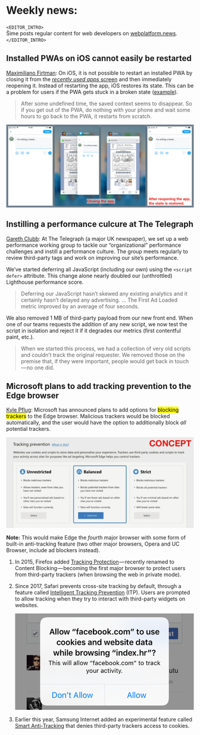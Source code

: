 # Weekly news: 

`<EDITOR_INTRO>`  
Šime posts regular content for web developers on [webplatform.news](https://webplatform.news).  
`</EDITOR_INTRO>`

## Installed PWAs on iOS cannot easily be restarted

[Maximiliano Firtman](https://mobile.twitter.com/firt/status/1110649483614961669): On iOS, it is not possible to restart an installed PWA by closing it from the [_recently used apps_ screen](https://support.apple.com/en-us/HT201330) and then immediately reopening it. Instead of restarting the app, iOS restores its state. This can be a problem for users if the PWA gets stuck in a broken state ([example](https://mobile.twitter.com/croozeus/status/1116194635242598400)).

> After some undefined time, the saved context seems to disappear. So if you get out of the PWA, do nothing with your phone and wait some hours to go back to the PWA, it restarts from scratch.

![](/media/ios-pwa-restart.png)

## Instilling a performance culcure at The Telegraph

[Gareth Clubb](https://mobile.twitter.com/digitalclubb/status/1123245409953034240): At The Telegraph (a major UK newspaper), we set up a web performance working group to tackle our “organizational” performance challenges and instill a performance culture. The group meets regularly to review third-party tags and work on improving our site’s performance.

We’ve started deferring all JavaScript (including our own) using the `<script defer>` attribute. This change alone nearly doubled our (unthrottled) Lighthouse performance score.

> Deferring our JavaScript hasn’t skewed any existing analytics and it certainly hasn’t delayed any advertising. … The First Ad Loaded metric improved by an average of four seconds.

We also removed 1 MB of third-party payload from our new front end. When one of our teams requests the addition of any new script, we now test the script in isolation and reject it if it degrades our metrics (first contentful paint, etc.).

> When we started this process, we had a collection of very old scripts and couldn’t track the original requester. We removed those on the premise that, if they were important, people would get back in touch — no one did.
  
## Microsoft plans to add tracking prevention to the Edge browser

[Kyle Pflug](https://blogs.windows.com/msedgedev/2019/05/06/edge-chromium-build-2019-pwa-ie-mode-devtools/): Microsoft has announced plans to add options for <mark>blocking trackers</mark> to the Edge browser. Malicious trackers would be blocked automatically, and the user would have the option to additionally block _all_ potential trackers.

![](/media/edge-tracking-prevention.jpg)

**Note:** This would make Edge the _fourth_ major browser with some form of built-in anti-tracking feature (two other major browsers, Opera and UC Browser, include ad blockers instead).

1. In 2015, Firefox added [Tracking Protection](https://blog.mozilla.org/futurereleases/2015/09/23/help-test-private-browsing-with-tracking-protection-in-firefox-beta/) — recently renamed to Content Blocking — becoming the first major browser to protect users from third-party trackers (when browsing the web in private mode).

1. Since 2017, Safari prevents cross-site tracking by default, through a feature called [Intelligent Tracking Prevention](https://webkit.org/blog/7675/intelligent-tracking-prevention/) (ITP). Users are prompted to allow tracking when they try to interact with third-party widgets on websites.

   ![](/media/safari-tracking-prompt.png)

1. Earlier this year, Samsung Internet added an experimental feature called [Smart Anti-Tracking](https://medium.com/samsung-internet-dev/new-year-new-samsung-internet-b74f282e4429) that denies third-party trackers access to cookies.
